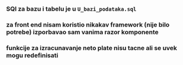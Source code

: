  
### SQl za bazu i tabelu je u `U_bazi_podataka.sql`




### za front end nisam koristio nikakav framework (nije bilo potrebe) izporbavao sam vanima razor komponente 



### funkcije za izracunavanje neto plate nisu tacne ali se uvek mogu redefinisati





